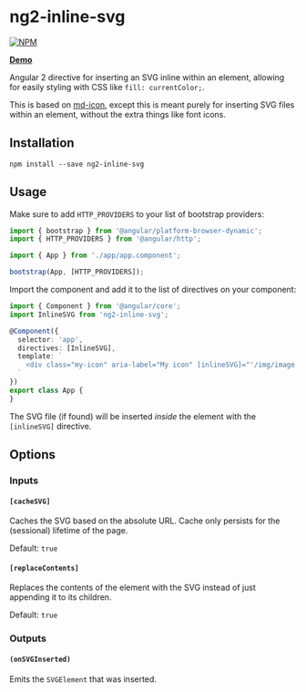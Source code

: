 # ng2-inline-svg

[![NPM](https://nodei.co/npm/ng2-inline-svg.png?compact=true)](https://nodei.co/npm/ng2-inline-svg)

**[Demo](http://echeung.me/ng2-inline-svg)**

Angular 2 directive for inserting an SVG inline within an element, allowing for easily styling
with CSS like `fill: currentColor;`.

This is based on [md-icon](https://github.com/angular/material2/tree/master/src/components/icon),
except this is meant purely for inserting SVG files within an element, without the extra things like
font icons.


## Installation

```shell
npm install --save ng2-inline-svg
```


## Usage

Make sure to add `HTTP_PROVIDERS` to your list of bootstrap providers:

```typescript
import { bootstrap } from '@angular/platform-browser-dynamic';
import { HTTP_PROVIDERS } from '@angular/http';

import { App } from './app/app.component';

bootstrap(App, [HTTP_PROVIDERS]);
```

Import the component and add it to the list of directives on your component:

```typescript
import { Component } from '@angular/core';
import InlineSVG from 'ng2-inline-svg';

@Component({
  selector: 'app',
  directives: [InlineSVG],
  template: `
    <div class="my-icon" aria-label="My icon" [inlineSVG]="'/img/image.svg'"></div>
  `
})
export class App {
}
```

The SVG file (if found) will be inserted *inside* the element with the `[inlineSVG]` directive.


## Options

### Inputs

#### `[cacheSVG]`
Caches the SVG based on the absolute URL. Cache only persists for the (sessional) lifetime of the page.

Default: `true`

#### `[replaceContents]`
Replaces the contents of the element with the SVG instead of just appending it to its children.

Default: `true`

### Outputs

#### `(onSVGInserted)`
Emits the `SVGElement` that was inserted.
